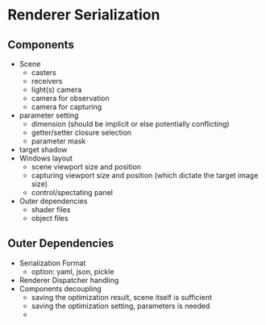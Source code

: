 # Renderer Serialization

## Components
- Scene
	- casters
	- receivers
	- light(s)
 camera
    - camera for observation
    - camera for capturing
- parameter setting
    - dimension (should be implicit or else potentially conflicting)
    - getter/setter closure selection
    - parameter mask
- target shadow
- Windows layout
	- scene viewport size and position
	- capturing viewport size and position (which dictate the target image size)
	- control/spectating panel
- Outer dependencies
	- shader files
	- object files

## Outer Dependencies
- Serialization Format
	- option: yaml, json, pickle
- Renderer Dispatcher handling
- Components decoupling
 	- saving the optimization result, scene itself is sufficient
 	- saving the optimization setting, parameters is needed
 	- 
